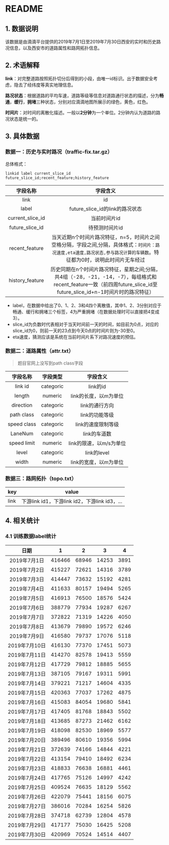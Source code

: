 # README

## 1. 数据说明

​		该数据是由滴滴平台提供的2019年7月1日至2019年7月30日西安的实时和历史路况信息，以及西安市的道路属性和路网拓扑信息。

## 2. 术语解释

**link**：对完整道路按照拓扑切分后得到的小段，由唯一id标识。出于数据安全考虑，隐去了经纬度等真实地理信息。

**路况状态**：根据道路的平均车速，道路等级等信息对道路通行状态的描述，分为**畅通**，**缓行**，**拥堵**三种状态，分别对应滴滴地图所展示的绿色，黄色，红色。

**时间片**：对时间的离散化描述。一般以**2分钟**为一个单位。2分钟内认为道路的路况状态是统一的。

## 3. 具体数据

### 数据一：历史与实时路况（traffic-fix.tar.gz）

总体格式：

`linkid label current_slice_id future_slice_id;recent_feature;history_feature`

|     字段名称     |                           字段含义                           |
| :--------------: | :----------------------------------------------------------: |
|       link       |                              id                              |
|      label       |               future_slice_id的link的路况状态                |
| current_slice_id |                         当前时间片id                         |
| future_slice_id  |                        待预测时间片id                        |
|  recent_feature  | 当天近期n个时间片路况特征，n=5，时间片之间空格分隔，字段之间,分隔，具体格式：`时间片：路况速度,eta速度,路况状态,参与路况计算的车辆数`。特征都为0时，说明此时间片无车经过 |
| history_feature  | 历史同期在n个时间片路况特征，星期之间;分隔，共4组（-28，-21，-14，-7），每组格式和recent_feature一致（前四周future_slice_id至future_slice_id+n-1时间片时的路况特征） |

* label，在数据中给出了0、1、2、3和4四个离散值，其中1、2、3分别对应于畅通、缓行和拥堵三个标签，4为严重拥堵（在数据处理时可以直接把4变成3）。
* slice_id为负数时代表相对于当天时间前一天的时间，如目前为0点，对应的slice_id为0，则前一天的23点到今天0点的时间片则为-30至0。
* eta速度，猜测应该是系统在当前时间片系下对路况速度的预估。

### 数据二：道路属性（attr.txt）

>  题目官网上没写到path class字段

|  字段名称   | 字段类型  |        字段含义         |
| :---------: | :-------: | :---------------------: |
|   link id   | categoric |        link的id         |
|   length    |  numeric  |  link的长度，以m为单位  |
|  direction  | categoric |     link的通行方向      |
| path class  | categoric |     link的功能等级      |
| speed class | categoric |   link的速度限制等级    |
|   LaneNum   | categoric |      link的车道数       |
| speed limit |  numeric  | link的限速，以m/s为单位 |
|    level    | categoric |       link的level       |
|    width    |  numeric  |  link的宽度，以m为单位  |

### 数据三：路网拓扑（topo.txt）

| key  | value                                         |
| ---- | --------------------------------------------- |
| link | 下游link id1，下游link id2，下游link id3，... |

## 4. 相关统计

### 4.1 训练数据label统计

|     日期      |   1    |   2   |   3   |  4   |
| :-----------: | :----: | :---: | :---: | :--: |
| 2019年7月1日  | 416466 | 68946 | 14253 | 3891 |
| 2019年7月2日  | 415227 | 72621 | 14316 | 3789 |
| 2019年7月3日  | 414447 | 73632 | 15192 | 4281 |
| 2019年7月4日  | 411633 | 80157 | 19494 | 5265 |
| 2019年7月5日  | 416913 | 76500 | 18576 | 5424 |
| 2019年7月6日  | 388779 | 77934 | 19287 | 6267 |
| 2019年7月7日  | 372822 | 71319 | 14226 | 4050 |
| 2019年7月8日  | 413679 | 79890 | 19572 | 6246 |
| 2019年7月9日  | 416580 | 79737 | 17076 | 5118 |
| 2019年7月10日 | 416130 | 77370 | 17451 | 5073 |
| 2019年7月11日 | 414270 | 82578 | 19413 | 5559 |
| 2019年7月12日 | 417729 | 79812 | 18885 | 5655 |
| 2019年7月13日 | 387105 | 79167 | 19311 | 5991 |
| 2019年7月14日 | 379221 | 71217 | 14604 | 4335 |
| 2019年7月15日 | 420363 | 77037 | 17262 | 4875 |
| 2019年7月16日 | 415083 | 84054 | 19680 | 5841 |
| 2019年7月17日 | 417405 | 81768 | 18843 | 5502 |
| 2019年7月18日 | 413685 | 87273 | 21462 | 6162 |
| 2019年7月19日 | 418098 | 82530 | 18969 | 5577 |
| 2019年7月20日 | 389496 | 80610 | 19356 | 5994 |
| 2019年7月21日 | 372639 | 74166 | 14844 | 4221 |
| 2019年7月22日 | 413154 | 79410 | 18492 | 6234 |
| 2019年7月23日 | 418833 | 76638 | 16881 | 4461 |
| 2019年7月24日 | 417765 | 75126 | 14997 | 4242 |
| 2019年7月25日 | 409524 | 76635 | 18129 | 5562 |
| 2019年7月26日 | 422079 | 75441 | 18156 | 6075 |
| 2019年7月27日 | 386016 | 70284 | 16254 | 5826 |
| 2019年7月28日 | 374718 | 62739 | 12804 | 4578 |
| 2019年7月29日 | 417177 | 75030 | 16425 | 5208 |
| 2019年7月30日 | 420969 | 70524 | 14514 | 4407 |

